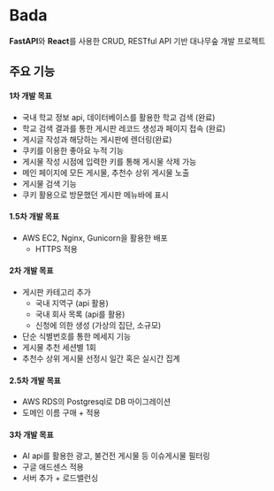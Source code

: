 # Bada

**FastAPI**와 **React**를 사용한 CRUD, RESTful API 기반 대나무숲 개발 프로젝트

## 주요 기능

#### 1차 개발 목표

- 국내 학교 정보 api, 데이터베이스를 활용한 학교 검색 (완료)
- 학교 검색 결과를 통한 게시판 레코드 생성과 페이지 접속 (완료)
- 게시글 작성과 해당하는 게시판에 렌더링(완료)
- 쿠키를 이용한 좋아요 누적 기능
- 게시물 작성 시점에 입력한 키를 통해 게시물 삭제 가능
- 메인 페이지에 모든 게시물, 추천수 상위 게시물 노출
- 게시물 검색 기능
- 쿠키 활용으로 방문했던 게시판 메뉴바에 표시

#### 1.5차 개발 목표

- AWS EC2, Nginx, Gunicorn을 활용한 배포
  - HTTPS 적용

#### 2차 개발 목표

- 게시판 카테고리 추가
  - 국내 지역구 (api 활용)
  - 국내 회사 목록 (api를 활용)
  - 신청에 의한 생성 (가상의 집단, 소규모)
- 단순 식별번호를 통한 메세지 기능
- 게시물 추천 세션별 1회
- 추천수 상위 게시물 선정시 일간 혹은 실시간 집계

#### 2.5차 개발 목표

- AWS RDS의 Postgresql로 DB 마이그레이션
- 도메인 이름 구매 + 적용

#### 3차 개발 목표

- AI api를 활용한 광고, 불건전 게시물 등 이슈게시물 필터링
- 구글 애드센스 적용
- 서버 추가 + 로드밸런싱
